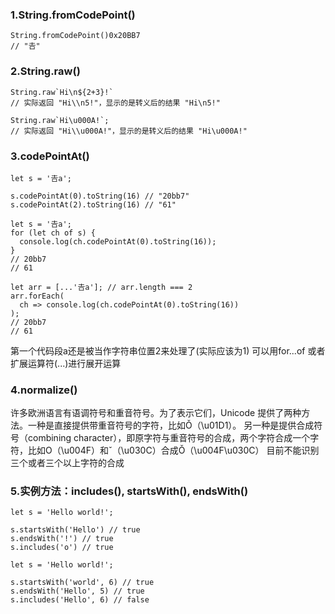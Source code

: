 ### 1.String.fromCodePoint()
```
String.fromCodePoint()0x20BB7
// "𠮷"
```

### 2.String.raw()
```
String.raw`Hi\n${2+3}!`
// 实际返回 "Hi\\n5!"，显示的是转义后的结果 "Hi\n5!"

String.raw`Hi\u000A!`;
// 实际返回 "Hi\\u000A!"，显示的是转义后的结果 "Hi\u000A!"
```

### 3.codePointAt()
```
let s = '𠮷a';

s.codePointAt(0).toString(16) // "20bb7"
s.codePointAt(2).toString(16) // "61"

let s = '𠮷a';
for (let ch of s) {
  console.log(ch.codePointAt(0).toString(16));
}
// 20bb7
// 61

let arr = [...'𠮷a']; // arr.length === 2
arr.forEach(
  ch => console.log(ch.codePointAt(0).toString(16))
);
// 20bb7
// 61
```
第一个代码段a还是被当作字符串位置2来处理了(实际应该为1)
可以用for...of 或者 扩展运算符(...)进行展开运算

### 4.normalize()
许多欧洲语言有语调符号和重音符号。为了表示它们，Unicode 提供了两种方法。一种是直接提供带重音符号的字符，比如Ǒ（\u01D1）。
另一种是提供合成符号（combining character），即原字符与重音符号的合成，两个字符合成一个字符，比如O（\u004F）和ˇ（\u030C）合成Ǒ（\u004F\u030C）
目前不能识别三个或者三个以上字符的合成

### 5.实例方法：includes(), startsWith(), endsWith()
```
let s = 'Hello world!';

s.startsWith('Hello') // true
s.endsWith('!') // true
s.includes('o') // true

let s = 'Hello world!';

s.startsWith('world', 6) // true
s.endsWith('Hello', 5) // true
s.includes('Hello', 6) // false
``` 

